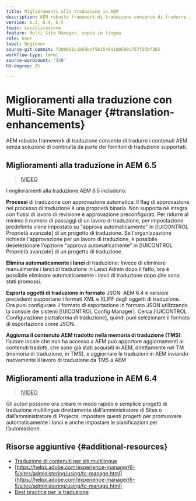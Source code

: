 ```yaml
---
title: Miglioramenti alla traduzione in AEM
description: AEM robusto framework di traduzione consente di tradurre i contenuti AEM senza soluzione di continuità da parte dei fornitori di traduzione supportati. Scopri gli ultimi miglioramenti.
version: 6.3, 6.4, 6.5
topic: Localizzazione
feature: Multi Site Manager, copia in lingua
role: User
level: Beginner
source-git-commit: 7200601c1b59bef5b1546a100589c757f25bf365
workflow-type: tm+mt
source-wordcount: '340'
ht-degree: 2%

---
```



# Miglioramenti alla traduzione con Multi-Site Manager {#translation-enhancements}

AEM robusto framework di traduzione consente di tradurre i contenuti AEM senza soluzione di continuità da parte dei fornitori di traduzione supportati.

## Miglioramenti alla traduzione in AEM 6.5

>[!VIDEO](https://video.tv.adobe.com/v/27405?quality=9&learn=on)

I miglioramenti alla traduzione AEM 6.5 includono:

**Processi** di traduzione con approvazione automatica: Il flag di approvazione nel processo di traduzione è una proprietà binaria. Non supporta né integra con flussi di lavoro di revisione e approvazione preconfigurati. Per ridurre al minimo il numero di passaggi di un lavoro di traduzione, per impostazione predefinita viene impostato su &quot;approva automaticamente&quot; in [!UICONTROL Proprietà avanzate] di un progetto di traduzione. Se l&#39;organizzazione richiede l&#39;approvazione per un lavoro di traduzione, è possibile deselezionare l&#39;opzione &quot;approva automaticamente&quot; in [!UICONTROL Proprietà avanzate] di un progetto di traduzione.

**Elimina automaticamente i lanci** di traduzione: Invece di eliminare manualmente i lanci di traduzione in Lanci Admin dopo il fatto, ora è possibile eliminare automaticamente i lanci di traduzione dopo che sono stati promossi.

**Esporta oggetti di traduzione in formato** JSON: AEM 6.4 e versioni precedenti supportano i formati XML e XLIFF degli oggetti di traduzione. Ora puoi configurare il formato di esportazione in formato JSON utilizzando la console dei sistemi [!UICONTROL Config Manager]. Cerca [!UICONTROL Configurazione piattaforma di traduzione], quindi puoi selezionare il formato di esportazione come JSON.

**Aggiorna il contenuto AEM tradotto nella memoria di traduzione (TMS)**: l’autore locale che non ha accesso a AEM può apportare aggiornamenti ai contenuti tradotti, che sono già stati acquisiti in AEM, direttamente nel TM (memoria di traduzione, in TMS), e aggiornare le traduzioni in AEM inviando nuovamente il lavoro di traduzione da TMS a AEM

## Miglioramenti alla traduzione in AEM 6.4

>[!VIDEO](https://video.tv.adobe.com/v/21309?quality=9&learn=on)

Gli autori possono ora creare in modo rapido e semplice progetti di traduzione multilingue direttamente dall’amministratore di Sites o dall’amministratore di Projects, impostare questi progetti per promuovere automaticamente i lanci e anche impostare le pianificazioni per l’automazione.

## Risorse aggiuntive {#additional-resources}

* [Traduzione di contenuti per siti multilingue](https://helpx.adobe.com/it/experience-manager/6-5/sites/administering/using/translation.html)
* [https://helpx.adobe.com/experience-manager/6-5/sites/administering/using/tc-manage.html](https://helpx.adobe.com/experience-manager/6-5/sites/administering/using/tc-manage.html)
* [Best practice per la traduzione](https://helpx.adobe.com/experience-manager/6-5/sites/administering/using/tc-bp.html)